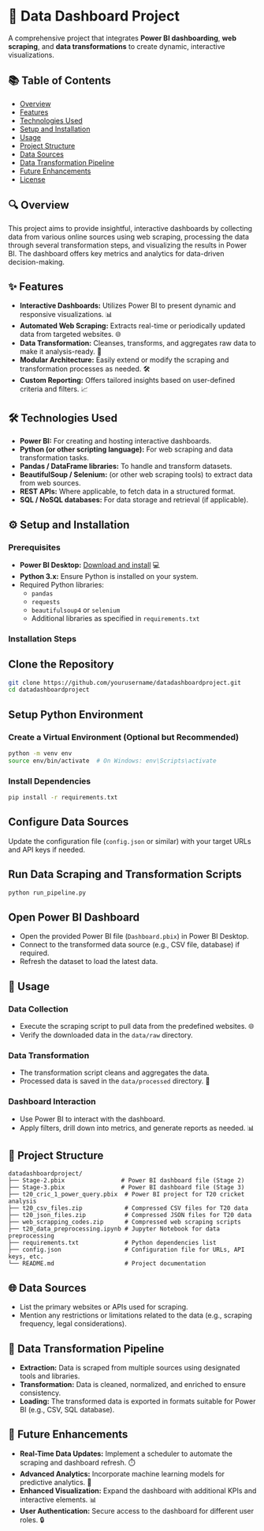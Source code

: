 # 🚀 Data Dashboard Project

A comprehensive project that integrates **Power BI dashboarding**, **web scraping**, and **data transformations** to create dynamic, interactive visualizations.

## 📚 Table of Contents

- [Overview](#overview)
- [Features](#features)
- [Technologies Used](#technologies-used)
- [Setup and Installation](#setup-and-installation)
- [Usage](#usage)
- [Project Structure](#project-structure)
- [Data Sources](#data-sources)
- [Data Transformation Pipeline](#data-transformation-pipeline)
- [Future Enhancements](#future-enhancements)
- [License](#license)

## 🔍 Overview

This project aims to provide insightful, interactive dashboards by collecting data from various online sources using web scraping, processing the data through several transformation steps, and visualizing the results in Power BI. The dashboard offers key metrics and analytics for data-driven decision-making.

## ✨ Features

- **Interactive Dashboards:** Utilizes Power BI to present dynamic and responsive visualizations. 📊
- **Automated Web Scraping:** Extracts real-time or periodically updated data from targeted websites. 🌐
- **Data Transformation:** Cleanses, transforms, and aggregates raw data to make it analysis-ready. 🔄
- **Modular Architecture:** Easily extend or modify the scraping and transformation processes as needed. 🛠️
- **Custom Reporting:** Offers tailored insights based on user-defined criteria and filters. 📈

## 🛠️ Technologies Used

- **Power BI:** For creating and hosting interactive dashboards.
- **Python (or other scripting language):** For web scraping and data transformation tasks.
- **Pandas / DataFrame libraries:** To handle and transform datasets.
- **BeautifulSoup / Selenium:** (or other web scraping tools) to extract data from web sources.
- **REST APIs:** Where applicable, to fetch data in a structured format.
- **SQL / NoSQL databases:** For data storage and retrieval (if applicable).

## ⚙️ Setup and Installation

### Prerequisites

- **Power BI Desktop:** [Download and install](https://powerbi.microsoft.com/desktop/) 💻
- **Python 3.x:** Ensure Python is installed on your system.
- Required Python libraries:
  - `pandas`
  - `requests`
  - `beautifulsoup4` or `selenium`
  - Additional libraries as specified in `requirements.txt`

### Installation Steps

  ## Clone the Repository

   ```bash
   git clone https://github.com/yourusername/datadashboardproject.git
   cd datadashboardproject
  ```

## Setup Python Environment

### Create a Virtual Environment (Optional but Recommended)
```bash
python -m venv env
source env/bin/activate  # On Windows: env\Scripts\activate
```

### Install Dependencies
```bash
pip install -r requirements.txt
```

## Configure Data Sources
Update the configuration file (`config.json` or similar) with your target URLs and API keys if needed.

## Run Data Scraping and Transformation Scripts
```bash
python run_pipeline.py
```

## Open Power BI Dashboard
- Open the provided Power BI file (`Dashboard.pbix`) in Power BI Desktop.
- Connect to the transformed data source (e.g., CSV file, database) if required.
- Refresh the dataset to load the latest data.

## 🎯 Usage

### Data Collection
- Execute the scraping script to pull data from the predefined websites. 🌐
- Verify the downloaded data in the `data/raw` directory.

### Data Transformation
- The transformation script cleans and aggregates the data.
- Processed data is saved in the `data/processed` directory. 🔄

### Dashboard Interaction
- Use Power BI to interact with the dashboard.
- Apply filters, drill down into metrics, and generate reports as needed. 📊

## 📁 Project Structure
```
datadashboardproject/  
├── Stage-2.pbix                # Power BI dashboard file (Stage 2)  
├── Stage-3.pbix                # Power BI dashboard file (Stage 3)  
├── t20_cric_1_power_query.pbix  # Power BI project for T20 cricket analysis  
├── t20_csv_files.zip            # Compressed CSV files for T20 data  
├── t20_json_files.zip           # Compressed JSON files for T20 data  
├── web_scrapping_codes.zip      # Compressed web scraping scripts  
├── t20_data_preprocessing.ipynb # Jupyter Notebook for data preprocessing  
├── requirements.txt             # Python dependencies list  
├── config.json                  # Configuration file for URLs, API keys, etc.  
└── README.md                    # Project documentation  

```

## 🌐 Data Sources
- List the primary websites or APIs used for scraping.
- Mention any restrictions or limitations related to the data (e.g., scraping frequency, legal considerations).

## 🔄 Data Transformation Pipeline
- **Extraction:** Data is scraped from multiple sources using designated tools and libraries.
- **Transformation:** Data is cleaned, normalized, and enriched to ensure consistency.
- **Loading:** The transformed data is exported in formats suitable for Power BI (e.g., CSV, SQL database).

## 🚀 Future Enhancements
- **Real-Time Data Updates:** Implement a scheduler to automate the scraping and dashboard refresh. ⏱️
- **Advanced Analytics:** Incorporate machine learning models for predictive analytics. 🤖
- **Enhanced Visualization:** Expand the dashboard with additional KPIs and interactive elements. 📊
- **User Authentication:** Secure access to the dashboard for different user roles. 🔒
